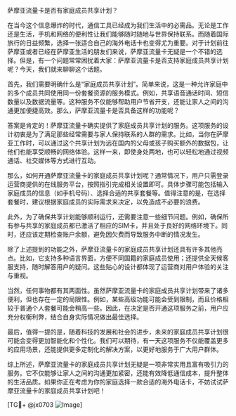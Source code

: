 萨摩亚流量卡是否有家庭成员共享计划？

在当今这个信息爆炸的时代，通信工具已经成为我们生活中的必需品。无论是工作还是生活，手机和网络的便利性让我们能够随时随地与世界保持联系。而随着国际旅行的日益频繁，选择一张适合自己的海外电话卡也变得尤为重要。对于计划前往萨摩亚或者已经在萨摩亚生活的朋友们来说，萨摩亚流量卡无疑是一个不错的选择。但是，有一个问题常常困扰着大家：萨摩亚流量卡是否支持家庭成员共享计划呢？今天，我们就来聊聊这个话题。

首先，我们需要明确什么是“家庭成员共享计划”。简单来说，这是一种允许家庭中的多个成员共同使用同一份套餐资源的服务模式。例如，共享语音通话时间、短信数量以及数据流量等。这种服务不仅能够帮助用户节省开支，还能让家人之间的沟通更加便捷高效。那么，萨摩亚流量卡是否具备这样的功能呢？

答案是肯定的！萨摩亚流量卡确实提供了家庭成员共享计划的服务。这项服务的设计初衷是为了满足那些经常需要与家人保持联系的人群的需求。比如，当你在萨摩亚工作时，可以通过这个共享计划为远在国内的父母或孩子购买额外的数据包，让他们也能享受顺畅的网络体验。这样一来，即使身处两地，也可以轻松地通过视频通话、社交媒体等方式进行互动。

那么，如何开通萨摩亚流量卡的家庭成员共享计划呢？通常情况下，用户只需登录运营商提供的在线服务平台，按照指引完成相关设置即可。具体步骤可能包括输入家庭成员的信息（如手机号码）、选择合适的共享套餐等。值得注意的是，在选择套餐时，建议根据家庭成员的实际需求来决定，以免造成不必要的浪费。

此外，为了确保共享计划能够顺利运行，还需要注意一些细节问题。例如，确保所有参与共享的家庭成员都已激活了相应的SIM卡，并且处于良好的网络环境下。同时，还应该定期检查账户余额，避免因欠费而导致服务中断的情况发生。

除了上述提到的功能之外，萨摩亚流量卡的家庭成员共享计划还具有许多其他亮点。比如，它支持多种语言界面，方便不同国籍的家庭成员使用；还提供全天候客服支持，随时解答用户的疑问。这些贴心的设计都体现了运营商对用户体验的关注与重视。

当然，任何事物都有其两面性。虽然萨摩亚流量卡的家庭成员共享计划带来了诸多便利，但也存在一定的局限性。例如，某些高级功能可能会受到限制，而且价格相较于普通个人套餐可能会稍高一些。因此，在决定是否开通这项服务之前，用户应充分权衡利弊，结合自身实际情况做出最佳选择。

最后，值得一提的是，随着科技的发展和社会的进步，未来的家庭成员共享计划很可能会变得更加智能化和个性化。我们可以期待，有一天这项服务不仅能覆盖更多的应用场景，还能提供更多定制化的解决方案，以更好地服务于广大用户群体。

综上所述，萨摩亚流量卡的家庭成员共享计划无疑是一项非常实用且富有吸引力的服务。它不仅能够让家人之间的沟通更加紧密，还能有效降低通信成本，提升整体的生活品质。如果你正在考虑为你的家庭选择一款合适的海外电话卡，不妨试试萨摩亚流量卡的家庭成员共享计划吧！

[TG💪+ @jx0703 ![Image](https://github.com/user-attachments/assets/dbca1d08-cadb-493c-b0ec-ad6f7a83f270)]